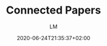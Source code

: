 ---
title: "Connected Papers"
images: # Create a folder in /static/images/tools that has the same name as this current markdown file and place the images there. We only need the file name here. If this is not clear, please refer to existing tools as references.
  - path: connectedpapers_landing.png
  - path: connectedpapers_graph.png
  - path: connectedpapers_highlight_node.png
  - path: connectedpapers_list.png
categories:
  - Project Research
tags:
  - References and Journals
  - Open Science
links:
  - name: connectedpapers
    link: https://www.connectedpapers.com
summary: "Explore connected papers in a visual graph"
features:
  - Build graph of papers using DOI, URL, arXiv, SemanticScholar, etc
  - Build a new graph using any node in the current graph
  - Search the list of nodes in the graph
platforms:
  - "Web"
fields:
  - "General and Interdisciplinary"
plans:
  - name:
    description:
makers: # the makers of the tool
  - name:
    description:
author: LM   # the person who submitted this tool to KausalFlow
date: 2020-06-24T21:35:37+02:00
draft: false
---